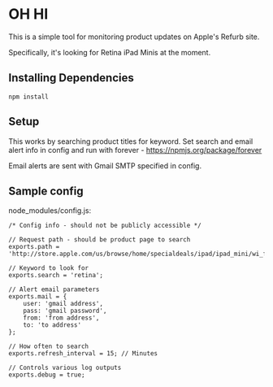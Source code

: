 # OH HI

This is a simple tool for monitoring product updates on Apple's Refurb site.

Specifically, it's looking for Retina iPad Minis at the moment.

## Installing Dependencies

	npm install

## Setup

This works by searching product titles for keyword.  Set search and email alert info in config
and run with forever - https://npmjs.org/package/forever

Email alerts are sent with Gmail SMTP specified in config.

## Sample config

node_modules/config.js:

	/* Config info - should not be publicly accessible */

	// Request path - should be product page to search
	exports.path = 'http://store.apple.com/us/browse/home/specialdeals/ipad/ipad_mini/wi_fi';

	// Keyword to look for
	exports.search = 'retina';

	// Alert email parameters
	exports.mail = {
		user: 'gmail address',
		pass: 'gmail password',
		from: 'from address',
		to: 'to address'
	};

	// How often to search
	exports.refresh_interval = 15; // Minutes

	// Controls various log outputs
	exports.debug = true;
